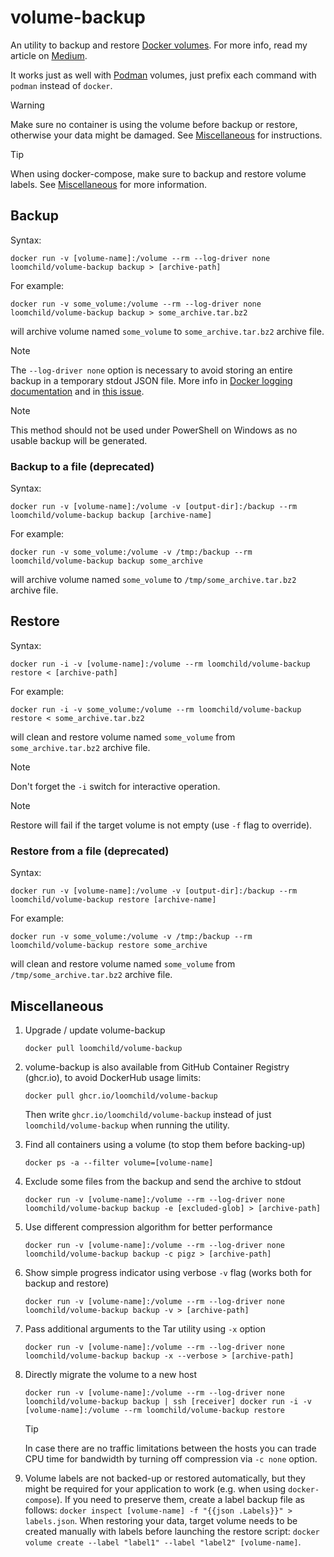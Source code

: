 # volume-backup

An utility to backup and restore [Docker volumes](https://docs.docker.com/storage/volumes/). For more info, read my article on [Medium](https://medium.com/@jareklipski/backup-restore-docker-named-volumes-350397b8e362).

It works just as well with [Podman](https://podman.io/) volumes, just prefix each command with `podman` instead of `docker`.

> [!WARNING]
> Make sure no container is using the volume before backup or restore, otherwise your data might be damaged. See [Miscellaneous](#miscellaneous) for instructions.

> [!TIP]
> When using docker-compose, make sure to backup and restore volume labels. See [Miscellaneous](#miscellaneous) for more information.

## Backup

Syntax:

    docker run -v [volume-name]:/volume --rm --log-driver none loomchild/volume-backup backup > [archive-path]

For example:

    docker run -v some_volume:/volume --rm --log-driver none loomchild/volume-backup backup > some_archive.tar.bz2

will archive volume named `some_volume` to `some_archive.tar.bz2` archive file.

> [!NOTE]
> The `--log-driver none` option is necessary to avoid storing an entire backup in a temporary stdout JSON file. More info in [Docker logging documentation](https://docs.docker.com/config/containers/logging/configure/) and in [this issue](https://github.com/loomchild/volume-backup/issues/39).

> [!NOTE]
> This method should not be used under PowerShell on Windows as no usable backup will be generated.

### Backup to a file (deprecated)

Syntax:

    docker run -v [volume-name]:/volume -v [output-dir]:/backup --rm loomchild/volume-backup backup [archive-name]

For example:

    docker run -v some_volume:/volume -v /tmp:/backup --rm loomchild/volume-backup backup some_archive

will archive volume named `some_volume` to `/tmp/some_archive.tar.bz2` archive file.

## Restore

Syntax:

    docker run -i -v [volume-name]:/volume --rm loomchild/volume-backup restore < [archive-path]

For example:

    docker run -i -v some_volume:/volume --rm loomchild/volume-backup restore < some_archive.tar.bz2

will clean and restore volume named `some_volume` from `some_archive.tar.bz2` archive file.

> [!NOTE]
> Don't forget the `-i` switch for interactive operation.

> [!NOTE]
> Restore will fail if the target volume is not empty (use `-f` flag to override).

### Restore from a file (deprecated)

Syntax:

    docker run -v [volume-name]:/volume -v [output-dir]:/backup --rm loomchild/volume-backup restore [archive-name]

For example:

    docker run -v some_volume:/volume -v /tmp:/backup --rm loomchild/volume-backup restore some_archive

will clean and restore volume named `some_volume` from `/tmp/some_archive.tar.bz2` archive file.

## Miscellaneous

1. Upgrade / update volume-backup
    ```
    docker pull loomchild/volume-backup
    ```

1. volume-backup is also available from GitHub Container Registry (ghcr.io), to avoid DockerHub usage limits:
    ```
    docker pull ghcr.io/loomchild/volume-backup
    ```
    Then write `ghcr.io/loomchild/volume-backup` instead of just `loomchild/volume-backup` when running the utility.

1. Find all containers using a volume (to stop them before backing-up)
    ```
    docker ps -a --filter volume=[volume-name]
    ```

1. Exclude some files from the backup and send the archive to stdout
    ```
    docker run -v [volume-name]:/volume --rm --log-driver none loomchild/volume-backup backup -e [excluded-glob] > [archive-path]
    ```

1. Use different compression algorithm for better performance
    ```
    docker run -v [volume-name]:/volume --rm --log-driver none loomchild/volume-backup backup -c pigz > [archive-path]
    ```

1. Show simple progress indicator using verbose `-v` flag (works both for backup and restore)
    ```
    docker run -v [volume-name]:/volume --rm --log-driver none loomchild/volume-backup backup -v > [archive-path]
    ```

1. Pass additional arguments to the Tar utility using `-x` option
    ```
    docker run -v [volume-name]:/volume --rm --log-driver none loomchild/volume-backup backup -x --verbose > [archive-path]
    ```

1. Directly migrate the volume to a new host
    ```
    docker run -v [volume-name]:/volume --rm --log-driver none loomchild/volume-backup backup | ssh [receiver] docker run -i -v [volume-name]:/volume --rm loomchild/volume-backup restore
    ```
    > [!TIP]
    > In case there are no traffic limitations between the hosts you can trade CPU time for bandwidth by turning off compression via `-c none` option.

1. Volume labels are not backed-up or restored automatically, but they might be required for your application to work (e.g. when using `docker-compose`). If you need to preserve them, create a label backup file as follows: `docker inspect [volume-name] -f "{{json .Labels}}" > labels.json`. When restoring your data, target volume needs to be created manually with labels before launching the restore script: `docker volume create --label "label1" --label "label2" [volume-name]`.
